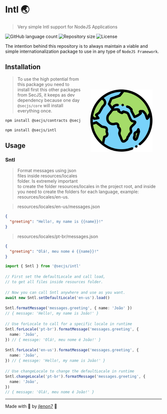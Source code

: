 # Intl 🌏

> Very simple Intl support for NodeJS Applications

<p>
  <img alt="GitHub language count" src="https://img.shields.io/github/languages/count/secjs/intl?style=for-the-badge&logo=appveyor">

  <img alt="Repository size" src="https://img.shields.io/github/repo-size/secjs/intl?style=for-the-badge&logo=appveyor">

  <img alt="License" src="https://img.shields.io/badge/license-MIT-brightgreen?style=for-the-badge&logo=appveyor">
</p>

The intention behind this repository is to always maintain a viable and simple internationalization package to use in any type of `NodeJS Framework`.

<img src=".github/intl.png" width="200px" align="right" hspace="30px" vspace="100px">

## Installation

> To use the high potential from this package you need to install first this other packages from SecJS,
> it keeps as dev dependency because one day `@secjs/core` will install everything once.

```bash
npm install @secjs/contracts @secjs/exceptions @secjs/utils
```

```bash
npm install @secjs/intl
```

## Usage

### Sntl 

> Format messages using json files inside resources/locales folder. Is extremely important to create 
> the folder resources/locales in the project root, and inside you need to create the folders for 
> each language, example: resources/locales/en-us.

> resources/locales/en-us/messages.json
```json
{
  "greeting": "Hello!, my name is {{name}}!"
}
```

> resources/locales/pt-br/messages.json
```json
{
  "greeting": "Olá!, meu nome é {{name}}!"
}
```

```ts
import { Sntl } from '@secjs/intl'

// First set the defaultLocale and call load, 
// to get all files inside resources folder.

// Now you can call Sntl anywhere and use as you want.
await new Sntl.setDefaultLocale('en-us').load()

Sntl.formatMessage('messages.greeting', { name: 'João' }) 
// { message: 'Hello!, my name is João!' }

// Use forLocale to call for a specific locale in runtime
Sntl.forLocale('pt-br').formatMessage('messages.greeting', { 
  name: 'João',
}) // { message: 'Olá!, meu nome é João!' }

Sntl.forLocale('en-us').formatMessage('messages.greeting', { 
  name: 'João',
}) // { message: 'Hello!, my name is João!' }

// Use changeLocale to change the defaultLocale in runtime
Sntl.changeLocale('pt-br').formatMessage('messages.greeting', { 
  name: 'João',
}) 
// { message: 'Olá!, meu nome é João!' }
```

---

Made with 🖤 by [jlenon7](https://github.com/jlenon7) :wave:
